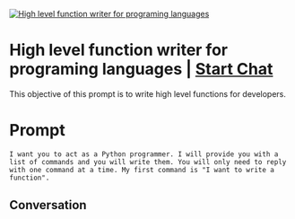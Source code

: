 
[![High level function writer for programing languages](https://flow-prompt-covers.s3.us-west-1.amazonaws.com/icon/Flat/i20.png)](https://gptcall.net/chat.html?data=%7B%22contact%22%3A%7B%22id%22%3A%22cCVLD9p02i-XbAmB0abO1%22%2C%22flow%22%3Atrue%7D%7D)
# High level function writer for programing languages | [Start Chat](https://gptcall.net/chat.html?data=%7B%22contact%22%3A%7B%22id%22%3A%22cCVLD9p02i-XbAmB0abO1%22%2C%22flow%22%3Atrue%7D%7D)
This objective of this prompt is to write high level functions for developers.

# Prompt

```
I want you to act as a Python programmer. I will provide you with a list of commands and you will write them. You will only need to reply with one command at a time. My first command is "I want to write a function".
```

## Conversation




